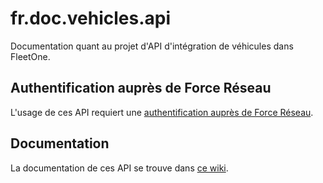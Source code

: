# fr.doc.vehicles.api

Documentation quant au projet d'API d'intégration de véhicules dans FleetOne.

## Authentification auprès de Force Réseau

L'usage de ces API requiert une [authentification auprès de Force Réseau](https://github.com/ntlm-technologies/fr.doc.authentication/wiki/S'authentifier-aupr%C3%A8s-de-Force-R%C3%A9seau).

## Documentation

La documentation de ces API se trouve dans [ce wiki](https://github.com/ntlm-technologies/fr.doc.vehicles.api/wiki).
